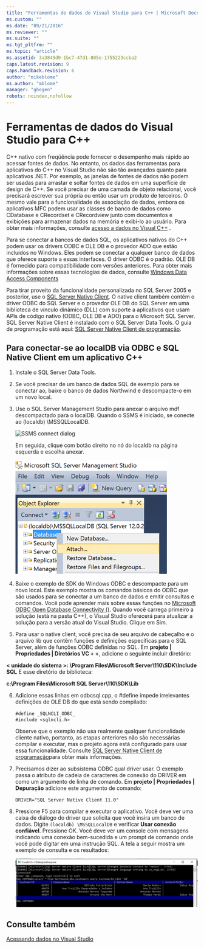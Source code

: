 ```yaml
---
title: "Ferramentas de dados do Visual Studio para C++ | Microsoft Docs"
ms.custom: ""
ms.date: "09/21/2016"
ms.reviewer: ""
ms.suite: ""
ms.tgt_pltfrm: ""
ms.topic: "article"
ms.assetid: 3a3849d9-1bc7-47d1-805e-1755223ccba2
caps.latest.revision: 9
caps.handback.revision: 6
author: "mikeblome"
ms.author: "mblome"
manager: "ghogen"
robots: noindex,nofollow
---
```

# Ferramentas de dados do Visual Studio para C++
C\+\+ nativo com freqüência pode fornecer o desempenho mais rápido ao acessar fontes de dados. No entanto, os dados das ferramentas para aplicativos do C\+\+ no Visual Studio não são tão avançados quanto para aplicativos .NET. Por exemplo, as janelas de fontes de dados não podem ser usadas para arrastar e soltar fontes de dados em uma superfície de design de C\+\+. Se você precisar de uma camada de objeto relacional, você precisará escrever sua própria ou então usar um produto de terceiros.  O mesmo vale para a funcionalidade de associação de dados, embora os aplicativos MFC podem usar as classes de banco de dados como CDatabase e CRecordset e CRecordview junto com documentos e exibições para armazenar dados na memória e exibi\-lo ao usuário. Para obter mais informações, consulte [acesso a dados no Visual C\+\+](https://msdn.microsoft.com/en-us/library/7wtdsdkh.aspx) .  
  
 Para se conectar a bancos de dados SQL, os aplicativos nativos do C\+\+ podem usar os drivers ODBC e OLE DB e o provedor ADO que estão incluídos no Windows.     Eles podem se conectar a qualquer banco de dados que oferece suporte a essas interfaces. O driver ODBC é o padrão. OLE DB é fornecido para compatibilidade com versões anteriores. Para obter mais informações sobre essas tecnologias de dados, consulte [Windows Data Access Components](https://msdn.microsoft.com/en-us/library/windows/desktop/aa968814\(v=vs.85\).aspx)  
  
 Para tirar proveito da funcionalidade personalizada no SQL Server 2005 e posterior, use o [SQL Server Native Client](https://msdn.microsoft.com/en-us/sqlserver/aa937733). O native client também contém o driver ODBC do SQL Server e o provedor OLE DB do SQL Server em uma biblioteca de vínculo dinâmico \(DLL\) com suporte a aplicativos que usam APIs de código nativo \(ODBC, OLE DB e ADO\) para o Microsoft SQL Server.  SQL Server Native Client é instalado com o SQL Server Data Tools. O guia de programação está aqui: [SQL Server Native Client de programação](https://msdn.microsoft.com/en-us/library/ms130892.aspx).  
  
## Para conectar\-se ao localDB via ODBC e SQL Native Client em um aplicativo C\+\+  
  
1.  Instale o SQL Server Data Tools.  
  
2.  Se você precisar de um banco de dados SQL de exemplo para se conectar ao, baixe o banco de dados Northwind e descompacte\-o em um novo local.  
  
3.  Use o SQL Server Management Studio para anexar o arquivo mdf descompactado para o localDB. Quando o SSMS é iniciado, se conecte ao \(localdb\) \\MSSQLLocalDB.  
  
     ![SSMS connect dialog](../data-tools/media/raddata-ssms-connect-dialog.png "raddata SSMS connect dialog")  
  
     Em seguida, clique com botão direito no nó do localdb na página esquerda e escolha anexar.  
  
     ![SSMS Attach database](../data-tools/media/raddata-ssms-attach-database.png "raddata SSMS Attach database")  
  
4.  Baixe o exemplo de SDK do Windows ODBC e descompacte para um novo local. Este exemplo mostra os comandos básicos do ODBC que são usados para se conectar a um banco de dados e emitir consultas e comandos. Você pode aprender mais sobre essas funções no [Microsoft ODBC Open Database Connectivity \(\)](https://msdn.microsoft.com/en-us/library/windows/desktop/ms710252\(v=vs.85\).aspx). Quando você carrega primeiro a solução \(está na pasta C\+\+\), o Visual Studio oferecerá para atualizar a solução para a versão atual do Visual Studio. Clique em Sim.  
  
5.  Para usar o native client, você precisa de seu arquivo de cabeçalho e o arquivo lib que contêm funções e definições específicas para o SQL Server, além de funções ODBC definidas no SQL. Em **projeto &#124; Propriedades &#124; Diretórios VC \+ \+**, adicione o seguinte incluir diretório:  
  
 **\< unidade do sistema \>: \\Program Files\\Microsoft Server\\110\\SDK\\Include SQL**     E esse diretório de biblioteca:  
  
 **c:\\Program Files\\Microsoft SQL Server\\110\\SDK\\Lib**  
  
6.  Adicione essas linhas em odbcsql.cpp, o \#define impede irrelevantes definições de OLE DB do que está sendo compilado:  
  
    ```  
    #define _SQLNCLI_ODBC_  
    #include <sqlncli.h>  
    ```  
  
     Observe que o exemplo não usa realmente qualquer funcionalidade cliente nativo, portanto, as etapas anteriores não são necessárias compilar e executar, mas o projeto agora está configurado para usar essa funcionalidade. Consulte [SQL Server Native Client de programação](https://msdn.microsoft.com/en-us/library/ms130892\(v=sql.130\).aspx)para obter mais informações.  
  
7.  Precisamos dizer ao subsistema ODBC qual driver usar. O exemplo passa o atributo de cadeia de caracteres de conexão do DRIVER em como um argumento de linha de comando. Em **projeto &#124; Propriedades &#124; Depuração** adicione este argumento de comando:  
  
    ```  
    DRIVER="SQL Server Native Client 11.0"  
    ```  
  
8.  Pressione F5 para compilar e executar o aplicativo. Você deve ver uma caixa de diálogo do driver que solicita que você insira um banco de dados. Digite `(localdb) \MSSQLLocalDB` e verificar **Usar conexão confiável**. Pressione OK. Você deve ver um console com mensagens indicando uma conexão bem\-sucedida e um prompt de comando onde você pode digitar em uma instrução SQL. A tela a seguir mostra um exemplo de consulta e os resultados:  
  
     ![ODBC Sample query output](../data-tools/media/raddata-odbc-sample-query-output.png "raddata ODBC Sample query output")  
  
## Consulte também  
 [Acessando dados no Visual Studio](../data-tools/accessing-data-in-visual-studio.md)